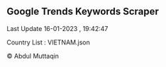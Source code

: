 

## Google Trends Keywords Scraper 
 
Last Update 16-01-2023 , 19:42:47

Country List :
VIETNAM.json



© Abdul Muttaqin 
